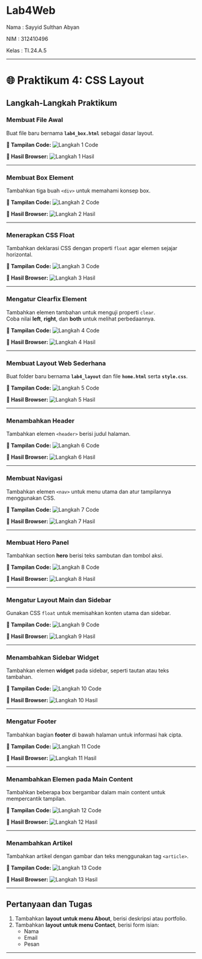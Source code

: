 # Lab4Web
<p>Nama  : Sayyid Sulthan Abyan</p>
<p>NIM   : 312410496</p>
<p>Kelas : TI.24.A.5</p>

---

# 🌐 Praktikum 4: CSS Layout

## Langkah-Langkah Praktikum

### Membuat File Awal
Buat file baru bernama **`lab4_box.html`** sebagai dasar layout.

**📸 Tampilan Code:**
![Langkah 1 Code](img/langkah-1-code.png)

**📸 Hasil Browser:**
![Langkah 1 Hasil](img/langkah-1-hasil.png)

---

### Membuat Box Element
Tambahkan tiga buah `<div>` untuk memahami konsep box.

**📸 Tampilan Code:**
![Langkah 2 Code](img/langkah-2-code.png)

**📸 Hasil Browser:**
![Langkah 2 Hasil](img/langkah-2-hasil.png)

---

### Menerapkan CSS Float
Tambahkan deklarasi CSS dengan properti `float` agar elemen sejajar horizontal.

**📸 Tampilan Code:**
![Langkah 3 Code](img/langkah-3-code.png)

**📸 Hasil Browser:**
![Langkah 3 Hasil](img/langkah-3-hasil.png)

---

### Mengatur Clearfix Element
Tambahkan elemen tambahan untuk menguji properti `clear`.  
Coba nilai **left**, **right**, dan **both** untuk melihat perbedaannya.

**📸 Tampilan Code:**
![Langkah 4 Code](img/langkah-4-code.png)

**📸 Hasil Browser:**
![Langkah 4 Hasil](img/langkah-4-hasil.png)

---

### Membuat Layout Web Sederhana
Buat folder baru bernama **`lab4_layout`** dan file **`home.html`** serta **`style.css`**.

**📸 Tampilan Code:**
![Langkah 5 Code](img/langkah-5-code.png)

**📸 Hasil Browser:**
![Langkah 5 Hasil](img/langkah-5-hasil.png)

---

### Menambahkan Header
Tambahkan elemen `<header>` berisi judul halaman.

**📸 Tampilan Code:**
![Langkah 6 Code](img/langkah-6-code.png)

**📸 Hasil Browser:**
![Langkah 6 Hasil](img/langkah-6-hasil.png)

---

### Membuat Navigasi
Tambahkan elemen `<nav>` untuk menu utama dan atur tampilannya menggunakan CSS.

**📸 Tampilan Code:**
![Langkah 7 Code](img/langkah-7-code.png)

**📸 Hasil Browser:**
![Langkah 7 Hasil](img/langkah-7-hasil.png)

---

### Membuat Hero Panel
Tambahkan section **hero** berisi teks sambutan dan tombol aksi.

**📸 Tampilan Code:**
![Langkah 8 Code](img/langkah-8-code.png)

**📸 Hasil Browser:**
![Langkah 8 Hasil](img/langkah-8-hasil.png)

---

### Mengatur Layout Main dan Sidebar
Gunakan CSS `float` untuk memisahkan konten utama dan sidebar.

**📸 Tampilan Code:**
![Langkah 9 Code](img/langkah-9-code.png)

**📸 Hasil Browser:**
![Langkah 9 Hasil](img/langkah-9-hasil.png)

---

### Menambahkan Sidebar Widget
Tambahkan elemen **widget** pada sidebar, seperti tautan atau teks tambahan.

**📸 Tampilan Code:**
![Langkah 10 Code](img/langkah-10-code.png)

**📸 Hasil Browser:**
![Langkah 10 Hasil](img/langkah-10-hasil.png)

---

### Mengatur Footer
Tambahkan bagian **footer** di bawah halaman untuk informasi hak cipta.

**📸 Tampilan Code:**
![Langkah 11 Code](img/langkah-11-code.png)

**📸 Hasil Browser:**
![Langkah 11 Hasil](img/langkah-11-hasil.png)

---

### Menambahkan Elemen pada Main Content
Tambahkan beberapa box bergambar dalam main content untuk mempercantik tampilan.

**📸 Tampilan Code:**
![Langkah 12 Code](img/langkah-12-code.png)

**📸 Hasil Browser:**
![Langkah 12 Hasil](img/langkah-12-hasil.png)

---

### Menambahkan Artikel
Tambahkan artikel dengan gambar dan teks menggunakan tag `<article>`.

**📸 Tampilan Code:**
![Langkah 13 Code](img/langkah-13-code.png)

**📸 Hasil Browser:**
![Langkah 13 Hasil](img/langkah-13-hasil.png)

---

## Pertanyaan dan Tugas
1. Tambahkan **layout untuk menu About**, berisi deskripsi atau portfolio.  
2. Tambahkan **layout untuk menu Contact**, berisi form isian:  
   - Nama  
   - Email  
   - Pesan  

---

